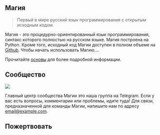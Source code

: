 ## Магия
> Первый в мире русский язык программирования с открытым исходным кодом.

Магия - это процедурно-ориентированный язык программирования, синтакс которого полностью на русском языке. Магия построена на Python. Кроме того, исходный код Магии доступен в полном объеме на [Github](https://github.com/davidsalazkin/magic). Чтобы начать использовать Mагию....

Прочитайте [основы](основы.md) для более подробной информации.

## Сообщество

<a href="https://telegram.me/magiclang" target="_blank"><img src="https://img.shields.io/badge/telegram-группа-blue" /></a>

Главный центр сообщества Магии это наша группа на Telegram. Если у вас есть вопросы, комментарии или проблемы, идите туда! Для связи, предназначенной для команды Магии, напишите нам по адресу email@example.com.

## Пожертвовать
